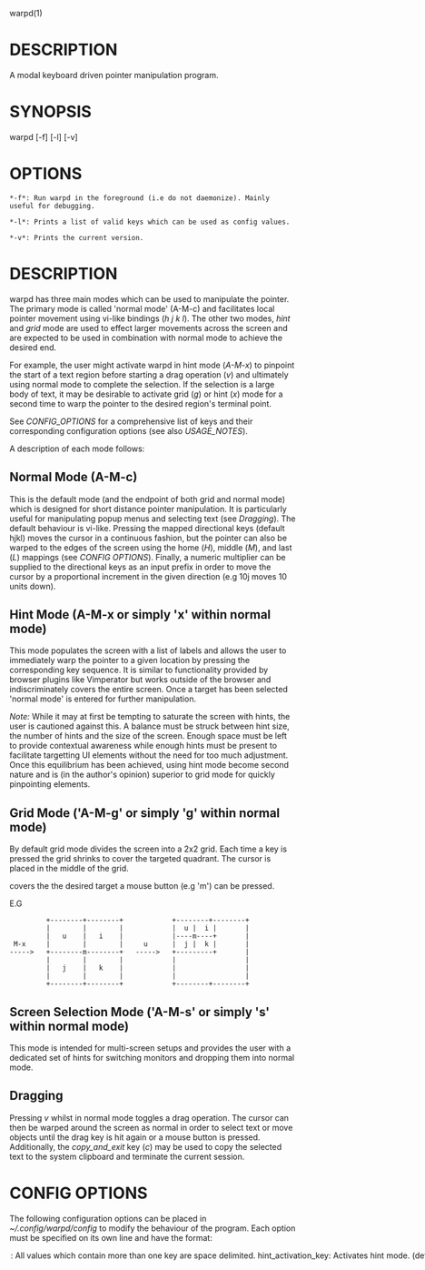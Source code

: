 warpd(1)

# DESCRIPTION

A modal keyboard driven pointer manipulation program.

# SYNOPSIS

warpd [-f] [-l] [-v]

# OPTIONS

	*-f*: Run warpd in the foreground (i.e do not daemonize). Mainly useful for debugging.

	*-l*: Prints a list of valid keys which can be used as config values.

	*-v*: Prints the current version.

# DESCRIPTION

warpd has three main modes which can be used to manipulate the pointer. The
primary mode is called 'normal mode' (A-M-c) and facilitates local pointer
movement using vi-like bindings (_h_ _j_ _k_ _l_). The other two modes, *hint*
and *grid* mode are used to effect larger movements across the screen and are
expected to be used in combination with normal mode to achieve the desired end.

For example, the user might activate warpd in hint mode (_A-M-x_) to pinpoint
the start of a text region before starting a drag operation (_v_) and
ultimately using normal mode to complete the selection. If the selection is a
large body of text, it may be desirable to activate grid (_g_) or hint (_x_)
mode for a second time to warp the pointer to the desired region's terminal
point.  

See _CONFIG_OPTIONS_ for a comprehensive list of keys and their corresponding
configuration options (see also _USAGE_NOTES_).

A description of each mode follows:

## Normal Mode (A-M-c)

This is the default mode (and the endpoint of both grid and normal mode) which
is designed for short distance pointer manipulation. It is particularly useful
for manipulating popup menus and selecting text (see _Dragging_). The default
behaviour is vi-like. Pressing the mapped directional keys (default hjkl) moves
the cursor in a continuous fashion, but the pointer can also be warped to the edges
of the screen using the home (_H_), middle (_M_), and last (_L_) mappings (see
_CONFIG OPTIONS_). Finally, a numeric multiplier can be supplied to the
directional keys as an input prefix in order to move the cursor by a
proportional increment in the given direction (e.g 10j moves 10 units down). 

## Hint Mode (A-M-x or simply 'x' within normal mode)

This mode populates the screen with a list of labels and allows the
user to immediately warp the pointer to a given location by pressing the
corresponding key sequence. It is similar to functionality provided by browser
plugins like Vimperator but works outside of the browser and indiscriminately
covers the entire screen. Once a target has been selected 'normal mode' is
entered for further manipulation.

*Note:* While it may at first be tempting to saturate the screen with hints,
the user is cautioned against this. A balance must be struck between hint size,
the number of hints and the size of the screen. Enough space must be left to
provide contextual awareness while enough hints must be present to facilitate
targetting UI elements without the need for too much adjustment. Once this
equilibrium has been achieved, using hint mode become second nature and is (in
the author's opinion) superior to grid mode for quickly pinpointing elements.

## Grid Mode ('A-M-g' or simply 'g' within normal mode)

By default grid mode divides the screen into a 2x2 grid. Each time a key
is pressed the grid shrinks to cover the targeted quadrant. The cursor is placed
in the middle of the grid.

covers the the desired target a mouse button (e.g 'm') can be pressed.


E.G

```
         +--------+--------+            +--------+--------+
         |        |        |            |  u |  i |       |
         |   u    |   i    |            |----m----+       |
 M-x     |        |        |     u      |  j |  k |       |
----->   +--------m--------+   ----->   +---------+       |
         |        |        |            |                 |
         |   j    |   k    |            |                 |
         |        |        |            |                 |
         +--------+--------+            +--------+--------+
```

## Screen Selection Mode ('A-M-s' or simply 's' within normal mode)

This mode is intended for multi-screen setups and provides the user with a
dedicated set of hints for switching monitors and dropping them into normal
mode.

## Dragging

Pressing _v_ whilst in normal mode toggles a drag operation. The cursor can
then be warped around the screen as normal in order to select text or move
objects until the drag key is hit again or a mouse button is pressed.
Additionally, the *copy_and_exit* key (_c_) may be used to copy the selected
text to the system clipboard and terminate the current session.

# CONFIG OPTIONS

The following configuration options can be placed in *~/.config/warpd/config*
to modify the behaviour of the program. Each option must be specified on its
own line and have the format:

<option>: <value>

All values which contain more than one key are space delimited.

*hint_activation_key*: Activates hint mode. (default: A-M-x).

*grid_activation_key*: Activates grid mode and allows for further manipulation of the pointer using the mapped keys. (default: A-M-g).

*screen_activation_key*: Activate (s)creen selection mode. (default: A-M-s).

*activation_key*: Activate normal movement mode (manual (c)ursor movement). (default: A-M-c).

*hint_oneshot_key*: Activate hint mode and exit upon selection. (default: A-M-l).

*repeat_interval*: The number of miliseconds before repeating a movement event. (default: 20).

*speed*: Pointer speed in pixels/second. (default: 220).

*max_speed*: The maximum pointer speed. (default: 1600).

*acceleration*: Pointer acceleration in pixels/second^2. (default: 700).

*accelerator_acceleration*: Pointer acceleration while the accelerator is depressed. (default: 2900).

*accelerator*: Increase the speed of the pointer while held. (default: a).

*buttons*: Mouse buttons (2 is middle click). (default: m , .).

*oneshot_buttons*: Oneshot mouse buttons (deactivate on click). (default: n - /).

*oneshot_timeout*: The length of time in miliseconds to wait for a second click after a oneshot key has been pressed. (default: 300).

*grid_exit*: Exit grid mode and return to normal mode. (default: c).

*exit*: Exit the currently active warpd session. (default: esc).

*drag*: Toggle drag mode (mneominc (v)isual mode). (default: v).

*copy_and_exit*: Send the copy key and exit (useful in combination with v). (default: c).

*hint*: Activate hint mode while in normal mode (mnemonic: x marks the spot?). (default: x).

*grid*: Activate (g)rid mode while in normal mode. (default: g).

*screen*: Activate (s)creen selection while in normal mode. (default: s).

*left*: Move the cursor left in normal mode. (default: h).

*down*: Move the cursor down in normal mode. (default: j).

*up*: Move the cursor up in normal mode. (default: k).

*right*: Move the cursor right in normal mode. (default: l).

*cursor_color*: The color of the pointer in normal mode (rgba hex value). (default: #FF4500).

*cursor_size*: The height of the pointer in normal mode. (default: 7).

*top*: Moves the cursor to the top of the screen in normal mode. (default: H).

*middle*: Moves the cursor to the middle of the screen in normal mode. (default: M).

*bottom*: Moves the cursor to the bottom of the screen in normal mode. (default: L).

*start*: Moves the cursor to the leftmost corner of the screen in normal mode. (default: 0).

*end*: Moves the cursor to the rightmost corner of the screen in normal mode. (default: $).

*hist_back*: Move to the last position in the history stack. (default: C-o).

*hist_forward*: Move to the next position in the history stack. (default: C-i).

*grid_nr*: The number of rows in the grid. (default: 2).

*grid_nc*: The number of columns in the grid. (default: 2).

*grid_up*: Move the grid up. (default: w).

*grid_left*: Move the grid left. (default: a).

*grid_down*: Move the grid down. (default: s).

*grid_right*: Move the grid right. (default: d).

*grid_keys*: A sequence of comma delimited keybindings which are ordered bookwise with respect to grid position. (default: u i j k).

*grid_color*: The color of the grid. (default: #1c1c1e).

*grid_size*: The thickness of grid lines in pixels. (default: 4).

*grid_border_size*: The thickness of the grid border in pixels. (default: 0).

*grid_border_color*: The color of the grid border. (default: #ffffff).

*hint_size*: Hint size. (default: 28).

*hint_bgcolor*: The background hint color. (default: #1c1c1e).

*hint_fgcolor*: The foreground hint color. (default: #a1aba7).

*hint_border_radius*: Border radius. (default: 3).

*scroll_down*: Scroll down key. (default: e).

*scroll_up*: Scroll up key. (default: r).

*screen_chars*: The characters used for screen selection. (default: jkl;asdfg).

*hint_chars*: The character set from which hints are generated. The total number of hints is the square of the size of this string. It may be desirable to increase this for larger screens or trim it to increase gaps between hints. (default: abcdefghijklmnopqrstuvwxyz).

*hint_font*: The font name used by hints. Note: This is platform specific, in X it corresponds to a valid xft font name, on macos it corresponds to a postscript name. (default: Arial).



# USAGE NOTES

The key to using warpd effectively is to learn when to exit normal mode. Much
of one's time at a computer is spent moving the mouse between windows,
interacting with UI elements, and reading text. It is in this mode of operation
that it makes sense to remain in normal mode. 

Developing facility with the scroll and oneshot mouse buttons is key to
achieving this. For example, if you happen to have two documents open and wish
to switch between them, you can simply type _x fx_ (where _fx_ is a hint) if
normal mode is active. Scrolling can subsequently be achieved using _e_ and
_r_. Once you finally wish to type something you can do _x fx n_ to focus on
the UI element and exit.

Conversely, warpd can complement an input heavy workflow with its oneshot
functionality and dedicated activation keys (E.G _n_, _A-M-l_, _A-M-x_, etc).  

It is important to note that warpd is not intended to replace mouse heavy
workflows and is inferior for precise rapid local movements. When confronted
with an IDE, or some other pointer driven crime against humanity, the author
still sometimes reach for his mouse.

## On Dragging

Activating discrete mode and pressing v can provide a familiar environment to a
_vi_ user but it is important to remember that cursor manipulation is
application agnostic and consequently ignorant of the text on the screen. All
movement is necessarily pixel based, consequently, drag + hint
mode can be a superior method for surgically selecting text (though it may at
first be less intuitive).

# CAVEATS

- Multiscreen support currently does not support hotplugging. This means that
  you must restart warpd after making any changes to your screen configuration.

- For implementation reasons, the cursor position is not horizontally centered,
  but to the right of the actual pointer. This generally isn't an issue,
  but may become more noticeable as you increase _cursor_size_.

- Unplugging the keyboard while warpd is one of its active modes will cause
  pandemonium.  If you do this (don't :P), you may need to remotely ssh into
  the machine or switch to a VT to kill the process.

- warpd uses Xinput for input processing to bypass certain limitation of the X
  input system. A byproduct of this is that certain remapping tools will not
  work (e.g xcape). If you are in the habit of making unorthodox changes to
  your keymap (like remapping capslock to control/escape) you may want to try
  an evdev based remapper like keyd (https://github.com/rvaiya/keyd).

- Programs which use Xinput to directly manipulate input devices may misbehave.
  See [Issue #3](https://github.com/rvaiya/warpd/issues/3#issuecomment-628936249) 
  for details.

- Cursor hiding on macOS relies on a hack that some programs ignore (e.g iTerm).
  Consequently the original cursor will sometimes overlap warpd's.
